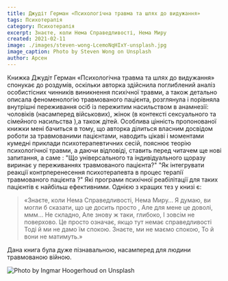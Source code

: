 ```yaml
---
title: Джудіт Герман «Психологічна травма та шлях до видужання»
tags: Психотерапія
category: Психотерапія
excerpt: Знаєте, коли Нема Справедливості, Нема Миру
created: 2021-02-11
image: ./images/steven-wong-LcemoNqHIxY-unsplash.jpg
image_caption: Photo by Steven Wong on Unsplash
author: Арсен 
---
```




Книжка Джудіт Герман «Психологічна травма та шлях до видужання» спонукає до роздумів, оскільки авторка здійснила поглиблений аналіз особистісних чинників виникнення психічної травми, а також детально описала феноменологію травмованого пацієнта, розглянула і порівняла внутрішні переживання осіб із пережитим насильством в анамнезії: чоловіків (насамперед військових), жінок (в контексті сексуального та сімейного насильства ),а також дітей. Особлива цінність пропонованої книжки мені бачиться в тому, що авторка ділиться власним досвідом роботи за травмованими пацієнтами, наводить цікаві і моментами кумедні приклади психотерапевтичних сесій, пояснює теорію психологічної травми, а даючи відповіді, ставить перед читачем ще нові запитання, а саме : "Що універсального та індивідуального щоразу виринає у переживаннях травмованого пацієнта?" "Як інтегрувати реакції контрперенесення психотерапевта в процес терапії травмованого пацієнта ?" Які програми психічної реабілітації для таких пацієнтів є найбільш ефективними.
Однією з кращих тез у книзі є:


> «Знаєте, коли Нема Справедливості, Нема Миру…
    Я думаю, ви могли б сказати, що це досить просто ,
    Але для мене це доволі, ммм…
    Не складно,
    Але знову ж таки, глибоко,
    І зовсім не поверхово.
    Це просто означає, якщо тут немає справедливості 
    Тоді й ми не дамо їм спокою.
    Знаєте, ми не маємо спокою,
    То й вони не матимуть.»

Дана книга була дуже пізнавальною, насамперед для людини травмованою війною.


![Photo by Ingmar Hoogerhoud on Unsplash](./images/ingmar-hoogerhoud-lm91dJNPRS4-unsplash.jpg)